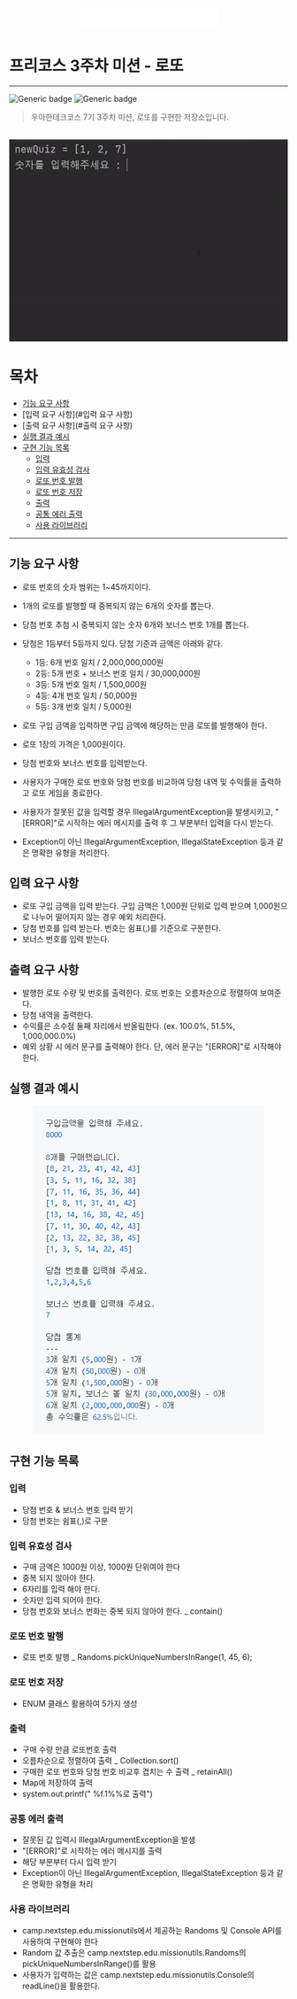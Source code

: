 <p align="center">
    <img src="img/logo_full_light.png" alt="우아한테크코스" width="250px">
</p>

# 프리코스 3주차 미션 - 로또

---

![Generic badge](https://img.shields.io/badge/precourse-week3-red)
![Generic badge](https://img.shields.io/badge/java-21.0.5-purple)

> 우아한테크코스 7기 3주차 미션, 로또를 구현한 저장소입니다.

<br>

<img src="https://raw.githubusercontent.com/HJ-Rich/java-baseball-precourse/as/operation.gif">

# 목차

- [기능 요구 사항](#기능-요구-사항)
- [입력 요구 사항](#입력 요구 사항)
- [출력 요구 사항](#출력 요구 사항)
- [실행 결과 예시](#실행-결과-예시)
- [구현 기능 목록](#구현-기능-목록)
    - [입력](#입력)
    - [입력 유효성 검사](#입력-유효성-검사)
    - [로또 번호 발행](#로또-번호-발행)
    - [로또 번호 저장](#로또-번호-저장)
    - [출력](#출력)
    - [공통 에러 출력](#공통-에러-출력)
    - [사용 라이브러리](#사용-라이브러리)

---

## 기능 요구 사항
* 로또 번호의 숫자 범위는 1~45까지이다.
* 1개의 로또를 발행할 때 중복되지 않는 6개의 숫자를 뽑는다.
* 당첨 번호 추첨 시 중복되지 않는 숫자 6개와 보너스 번호 1개를 뽑는다.
* 당첨은 1등부터 5등까지 있다. 당첨 기준과 금액은 아래와 같다.
    * 1등: 6개 번호 일치 / 2,000,000,000원
    * 2등: 5개 번호 + 보너스 번호 일치 / 30,000,000원
    * 3등: 5개 번호 일치 / 1,500,000원
    * 4등: 4개 번호 일치 / 50,000원
    * 5등: 3개 번호 일치 / 5,000원

* 로또 구입 금액을 입력하면 구입 금액에 해당하는 만큼 로또를 발행해야 한다.
* 로또 1장의 가격은 1,000원이다.
* 당첨 번호와 보너스 번호를 입력받는다.
* 사용자가 구매한 로또 번호와 당첨 번호를 비교하여 당첨 내역 및 수익률을 출력하고 로또 게임을 종료한다.
* 사용자가 잘못된 값을 입력할 경우 IllegalArgumentException을 발생시키고, "[ERROR]"로 시작하는 에러 메시지를 출력 후 그 부분부터 입력을 다시 받는다.
* Exception이 아닌 IllegalArgumentException, IllegalStateException 등과 같은 명확한 유형을 처리한다.


## 입력 요구 사항
* 로또 구입 금액을 입력 받는다. 구입 금액은 1,000원 단위로 입력 받으며 1,000원으로 나누어 떨어지지 않는 경우 예외 처리한다.
* 당첨 번호를 입력 받는다. 번호는 쉼표(,)를 기준으로 구분한다.
* 보너스 번호를 입력 받는다.


## 출력 요구 사항
* 발행한 로또 수량 및 번호를 출력한다. 로또 번호는 오름차순으로 정렬하여 보여준다.
* 당첨 내역을 출력한다.
* 수익률은 소수점 둘째 자리에서 반올림한다. (ex. 100.0%, 51.5%, 1,000,000.0%)
* 예외 상황 시 에러 문구를 출력해야 한다. 단, 에러 문구는 "[ERROR]"로 시작해야 한다.


## 실행 결과 예시
<p align="center">
    <img src="img/example.png" alt="우아한테크코스">
</p>


## 구현 기능 목록

### 입력
* 당첨 번호 & 보너스 번호 입력 받기
* 당첨 번호는 쉼표(,)로 구분

### 입력 유효성 검사
* 구매 금액은 1000원 이상, 1000원 단위여야 한다
* 중복 되지 않아야 한다.
* 6자리를 입력 해야 한다.
* 숫자만 입력 되어야 한다.
* 당첨 번호와 보너스 번화는 중복 되지 않아야 한다. _ contain()

### 로또 번호 발행
* 로또 번호 발행 _ Randoms.pickUniqueNumbersInRange(1, 45, 6);

### 로또 번호 저장
* ENUM 클래스 활용하여 5가지 생성

### 출력
* 구매 수량 만큼 로또번호 출력
* 오름차순으로 정렬하여 출력 _ Collection.sort()
* 구매한 로또 번호와 당첨 번호 비교후 겹치는 수 출력 _ retainAll()
* Map에 저장하여 출력
* system.out.printf(" %f.1%%로 출력")


### 공통 에러 출력
* 잘못된 값 입력시 IllegalArgumentException을 발생
* "[ERROR]"로 시작하는 에러 메시지를 출력
* 해당 부분부터 다시 입력 받기
* Exception이 아닌 IllegalArgumentException, IllegalStateException 등과 같은 명확한 유형을 처리


### 사용 라이브러리
* camp.nextstep.edu.missionutils에서 제공하는 Randoms 및 Console API를 사용하여 구현해야 한다
* Random 값 추출은 camp.nextstep.edu.missionutils.Randoms의 pickUniqueNumbersInRange()를 활용
* 사용자가 입력하는 값은 camp.nextstep.edu.missionutils.Console의 readLine()을 활용한다.